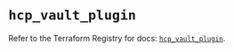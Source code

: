 # `hcp_vault_plugin`

Refer to the Terraform Registry for docs: [`hcp_vault_plugin`](https://registry.terraform.io/providers/hashicorp/hcp/0.87.1/docs/resources/vault_plugin).
